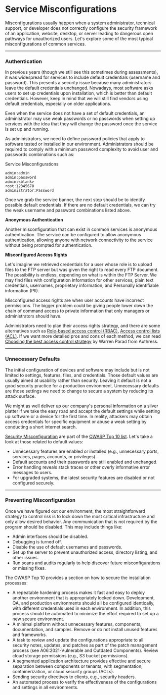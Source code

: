 # Service Misconfigurations

Misconfigurations usually happen when a system administrator, technical support, or developer does not correctly configure the security framework of an application, website, desktop, or server leading to dangerous open pathways for unauthorized users. Let's explore some of the most typical misconfigurations of common services.

***

### Authentication

In previous years (though we still see this sometimes during assessments), it was widespread for services to include default credentials (username and password). This presents a security issue because many administrators leave the default credentials unchanged. Nowadays, most software asks users to set up credentials upon installation, which is better than default credentials. However, keep in mind that we will still find vendors using default credentials, especially on older applications.

Even when the service does not have a set of default credentials, an administrator may use weak passwords or no passwords when setting up services with the idea that they will change the password once the service is set up and running.

As administrators, we need to define password policies that apply to software tested or installed in our environment. Administrators should be required to comply with a minimum password complexity to avoid user and passwords combinations such as:

Service Misconfigurations

```shell-session
admin:admin
admin:password
admin:<blank>
root:12345678
administrator:Password
```

Once we grab the service banner, the next step should be to identify possible default credentials. If there are no default credentials, we can try the weak username and password combinations listed above.

**Anonymous Authentication**

Another misconfiguration that can exist in common services is anonymous authentication. The service can be configured to allow anonymous authentication, allowing anyone with network connectivity to the service without being prompted for authentication.

**Misconfigured Access Rights**

Let's imagine we retrieved credentials for a user whose role is to upload files to the FTP server but was given the right to read every FTP document. The possibility is endless, depending on what is within the FTP Server. We may find files with configuration information for other services, plain text credentials, usernames, proprietary information, and Personally identifiable information (PII).

Misconfigured access rights are when user accounts have incorrect permissions. The bigger problem could be giving people lower down the chain of command access to private information that only managers or administrators should have.

Administrators need to plan their access rights strategy, and there are some alternatives such as [Role-based access control (RBAC)](https://en.wikipedia.org/wiki/Role-based\_access\_control), [Access control lists (ACL)](https://en.wikipedia.org/wiki/Access-control\_list). If we want more detailed pros and cons of each method, we can read [Choosing the best access control strategy](https://authress.io/knowledge-base/role-based-access-control-rbac) by Warren Parad from Authress.

***

### Unnecessary Defaults

The initial configuration of devices and software may include but is not limited to settings, features, files, and credentials. Those default values are usually aimed at usability rather than security. Leaving it default is not a good security practice for a production environment. Unnecessary defaults are those settings we need to change to secure a system by reducing its attack surface.

We might as well deliver up our company's personal information on a silver platter if we take the easy road and accept the default settings while setting up software or a device for the first time. In reality, attackers may obtain access credentials for specific equipment or abuse a weak setting by conducting a short internet search.

[Security Misconfiguration](https://owasp.org/Top10/A05\_2021-Security\_Misconfiguration/) are part of the [OWASP Top 10 list](https://owasp.org/Top10/). Let's take a look at those related to default values:

* Unnecessary features are enabled or installed (e.g., unnecessary ports, services, pages, accounts, or privileges).
* Default accounts and their passwords are still enabled and unchanged.
* Error handling reveals stack traces or other overly informative error messages to users.
* For upgraded systems, the latest security features are disabled or not configured securely.

***

### Preventing Misconfiguration

Once we have figured out our environment, the most straightforward strategy to control risk is to lock down the most critical infrastructure and only allow desired behavior. Any communication that is not required by the program should be disabled. This may include things like:

* Admin interfaces should be disabled.
* Debugging is turned off.
* Disable the use of default usernames and passwords.
* Set up the server to prevent unauthorized access, directory listing, and other issues.
* Run scans and audits regularly to help discover future misconfigurations or missing fixes.

The OWASP Top 10 provides a section on how to secure the installation processes:

* A repeatable hardening process makes it fast and easy to deploy another environment that is appropriately locked down. Development, QA, and production environments should all be configured identically, with different credentials used in each environment. In addition, this process should be automated to minimize the effort required to set up a new secure environment.
* A minimal platform without unnecessary features, components, documentation, and samples. Remove or do not install unused features and frameworks.
* A task to review and update the configurations appropriate to all security notes, updates, and patches as part of the patch management process (see A06:2021-Vulnerable and Outdated Components). Review cloud storage permissions (e.g., S3 bucket permissions).
* A segmented application architecture provides effective and secure separation between components or tenants, with segmentation, containerization, or cloud security groups (ACLs).
* Sending security directives to clients, e.g., security headers.
* An automated process to verify the effectiveness of the configurations and settings in all environments.
